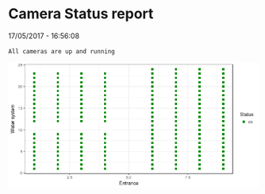 Camera Status report
================
17/05/2017 - 16:56:08

    All cameras are up and running

![](camreport_files/figure-markdown_github/unnamed-chunk-2-1.png)
